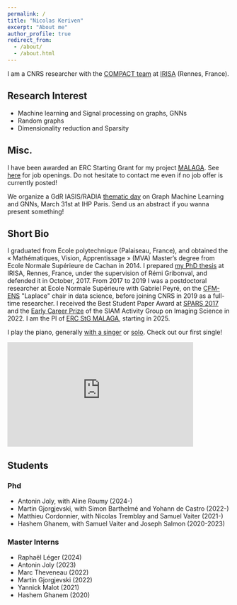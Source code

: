 ```yaml
---
permalink: /
title: "Nicolas Keriven"
excerpt: "About me"
author_profile: true
redirect_from: 
  - /about/
  - /about.html
---
```


I am a CNRS researcher with the [COMPACT team](https://team.inria.fr/sirocco/fr/) at [IRISA](https://www.irisa.fr/) (Rennes, France).

## Research Interest

* Machine learning and Signal processing on graphs, GNNs
* Random graphs
* Dimensionality reduction and Sparsity

## Misc.

I have been awarded an ERC Starting Grant for my project [MALAGA](/malaga/). See [here](/malaga/) for job openings. Do not hesitate to contact me even if no job offer is currently posted!

We organize a GdR IASIS/RADIA [thematic day](https://gdr-iasis.cnrs.fr/reunions/apprentissage-et-graphes/) on Graph Machine Learning and GNNs, March 31st at IHP Paris. Send us an abstract if you wanna present something!

## Short Bio

I graduated from Ecole polytechnique (Palaiseau, France), and obtained the « Mathématiques, Vision, Apprentissage » (MVA) Master’s degree from Ecole Normale Supérieure de Cachan in 2014. I prepared [my PhD thesis](https://tel.archives-ouvertes.fr/tel-01620815/) at IRISA, Rennes, France, under the supervision of Rémi Gribonval, and defended it in October, 2017. From 2017 to 2019 I was a postdoctoral researcher at Ecole Normale Supérieure with Gabriel Peyré, on the [CFM-ENS](https://data-ens.github.io) "Laplace" chair in data science, before joining CNRS in 2019 as a full-time researcher. I received the Best Student Paper Award at [SPARS 2017](http://spars2017.lx.it.pt/) and the [Early Career Prize](https://www.siam.org/conferences/cm/program/special-events/is22-special-events) of the SIAM Activity Group on Imaging Science in 2022. I am the PI of [ERC StG MALAGA](/grandma/), starting in 2025.

I play the piano, generally [with a singer](https://youtube.com/@bluecurlmusic) or [solo](https://youtube.com/@nicolaskeriven). Check out our first single!

<iframe width="420" height="236" src="https://www.youtube.com/embed/NrC-JqQ52eI?si=IH863kzMNcKDGkm3" title="YouTube video player" frameborder="0" allow="accelerometer; autoplay; clipboard-write; encrypted-media; gyroscope; picture-in-picture; web-share" referrerpolicy="strict-origin-when-cross-origin" allowfullscreen></iframe>

## Students

### Phd
* Antonin Joly, with Aline Roumy (2024-)
* Martin Gjorgjevski, with Simon Barthelmé and Yohann de Castro (2022-)
* Matthieu Cordonnier, with Nicolas Tremblay and Samuel Vaiter (2021-)
* Hashem Ghanem, with Samuel Vaiter and Joseph Salmon (2020-2023)

### Master Interns
* Raphaël Léger (2024)
* Antonin Joly (2023)
* Marc Theveneau (2022)
* Martin Gjorgjevski (2022)
* Yannick Malot (2021)
* Hashem Ghanem (2020)
